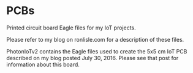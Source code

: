 # PCBs
Printed circuit board Eagle files for my IoT projects.

Please refer to my blog on ronlisle.com for a description of these files.

PhotonIoTv2 contains the Eagle files used to create the 5x5 cm IoT PCB described on my blog posted July 30, 2016.
Please see that post for information about this board.
